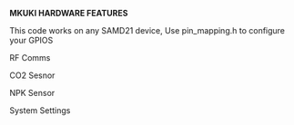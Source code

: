 **MKUKI HARDWARE FEATURES**

This code works on any SAMD21 device, Use pin_mapping.h to configure your GPIOS

RF Comms

CO2 Sesnor

NPK Sensor

System Settings
